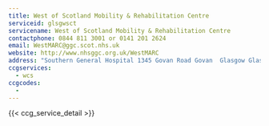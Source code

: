 ```yaml
---
title: West of Scotland Mobility & Rehabilitation Centre
serviceid: glsgwsct
servicename: West of Scotland Mobility & Rehabilitation Centre
contactphone: 0844 811 3001 or 0141 201 2624
email: WestMARC@ggc.scot.nhs.uk
website: http://www.nhsggc.org.uk/WestMARC
address: "Southern General Hospital 1345 Govan Road Govan  Glasgow Glasgow G51 4TF"
ccgservices:
  - wcs
ccgcodes:
  - 
---
```


{{< ccg_service_detail >}}
